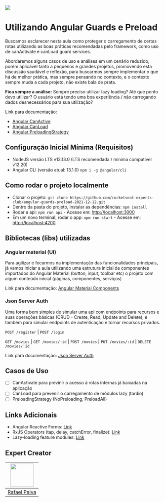 <img src="https://storage.googleapis.com/golden-wind/experts-club/capa-github.svg" />

# Utilizando Angular Guards e Preload

Buscamos esclarecer nesta aula como proteger o carregamento de certas rotas utilizando as boas práticas recomendadas pelo framework, como uso de canActivate e canLoad guard services.

Abordaremos alguns casos de uso e análises em um cenário reduzido, porém aplicável tanto a pequenos e grandes projetos, promovendo esta discussão saudável e reflexão, para buscarmos sempre implementar o que há de melhor prática, mas sempre pensando no contexto, e o contexto sempre muda a cada projeto, não existe bala de prata. 
 
**Fica sempre a análise:** Sempre preciso utilizar lazy loading? Até que ponto devo utilizar? O usuário está tendo uma boa experiência / não carregando dados desnecessários para sua utilização?

Link para documentação:
- [Angular CanActive](https://angular.io/api/router/CanActivate)
- [Angular CanLoad](https://angular.io/api/router/CanLoad)
- [Angular PreloadingStrategy](https://angular.io/api/router/PreloadingStrategy)

## Configuração Inicial Mínima (Requisitos)

- NodeJS versão LTS v13.13.0 (LTS recomendada / mínima compatível v12.20)
- Angular CLI (versão atual: 13.1.0) `npm i -g @angular/cli`

## Como rodar o projeto localmente

- Clonar o projeto: `git clone https://github.com/rocketseat-experts-club/angular-guards-preload-2021-12-12.git`
- Dentro da pasta do projeto, instalar as dependências: `npm install`
- Rodar a api: `npm run api` - Acesse em: [http://localhost:3000](http://localhost:3000)
- Em um novo terminal, rodar o app: `npm run start` - Acesse em: [http://localhost:4200](http://localhost:4200)

## Bibliotecas (libs) utilizadas

### Angular material (UI)

Para agilizar e focarmos na implementação das funcionalidades principais, já vamos iniciar a aula utilizando uma estrutura inicial de componentes importados do Angular Material (button, input, toolbar etc) o projeto com algum conteúdo inicial (páginas, componentes, serviços)

Link para documentação: [Angular Material Components](https://material.angular.io/components)

### Json Server Auth

Uma forma bem simples de simular uma api com endpoints para recursos e suas operações básicas (CRUD - Create, Read, Update and Delete), e também para simular endpoints de autenticação e tornar recursos privados.

`POST /register` | `POST /login`

`GET /movies` | `GET /movies/:id` | `POST /movies` | `PUT /movies/:id` | `DELETE /movies/:id`

Link para documentação: [Json Server Auth](https://www.npmjs.com/package/json-server-auth)

## Casos de Uso

- [ ] CanActivate para previnir o acesso à rotas internas já baixadas na aplicação
- [ ] CanLoad para prevenir o carregamento de módulos lazy (tardio)
- [ ] PreloadingStrategy (NoPreloading, PreloadAll)

## Links Adicionais

- Angular Reactive Forms: [Link](https://angular.io/guide/reactive-forms)
- RxJS Operators (tap, delay, catchError, finalize): [Link](https://rxjs.dev/api/operators)
- Lazy-loading feature modules: [Link](https://angular.io/guide/lazy-loading-ngmodules)

## Expert Creator

| [<img src="https://avatars.githubusercontent.com/u/35535982?v=4" width="75px;"/>](https://github.com/rpaivabr) |
| :-: |
|[Rafael Paiva](https://github.com/rpaivabr)|